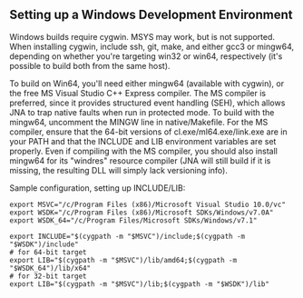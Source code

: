 ## Setting up a Windows Development Environment

Windows builds require cygwin.  MSYS may work, but is not supported.
When installing cygwin, include ssh, git, make, and either gcc3 or mingw64, 
depending on whether you're targeting win32 or win64, respectively (it's 
possible to build both from the same host).
 
To build on Win64, you'll need either mingw64 (available with cygwin),
or the free MS Visual Studio C++ Express compiler.  The MS compiler is
preferred, since it provides structured event handling (SEH), which allows
JNA to trap native faults when run in protected mode.  To build with the
mingw64, uncomment the MINGW line in native/Makefile.  For the MS compiler,
ensure that the 64-bit versions of cl.exe/ml64.exe/link.exe are in your
PATH and that the INCLUDE and LIB environment variables are set properly.
Even if compiling with the MS compiler, you should also install mingw64 for 
its "windres" resource compiler (JNA will still build if it is missing, the
resulting DLL will simply lack versioning info).

Sample configuration, setting up INCLUDE/LIB:
``` shell
export MSVC="/c/Program Files (x86)/Microsoft Visual Studio 10.0/vc"
export WSDK="/c/Program Files (x86)/Microsoft SDKs/Windows/v7.0A"
export WSDK_64="/c/Program Files/Microsoft SDKs/Windows/v7.1"

export INCLUDE="$(cygpath -m "$MSVC")/include;$(cygpath -m "$WSDK")/include"
# for 64-bit target
export LIB="$(cygpath -m "$MSVC")/lib/amd64;$(cygpath -m "$WSDK_64")/lib/x64"
# for 32-bit target
export LIB="$(cygpath -m "$MSVC")/lib;$(cygpath -m "$WSDK")/lib"
```
